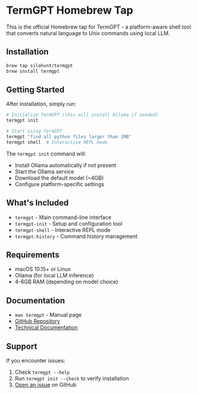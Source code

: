 # TermGPT Homebrew Tap

This is the official Homebrew tap for TermGPT - a platform-aware shell tool that converts natural language to Unix commands using local LLM.

## Installation

```bash
brew tap silohunt/termgpt
brew install termgpt
```

## Getting Started

After installation, simply run:

```bash
# Initialize TermGPT (this will install Ollama if needed)
termgpt init

# Start using TermGPT
termgpt "find all python files larger than 1MB"
termgpt shell  # Interactive REPL mode
```

The `termgpt init` command will:
- Install Ollama automatically if not present
- Start the Ollama service
- Download the default model (~4GB)
- Configure platform-specific settings

## What's Included

- `termgpt` - Main command-line interface
- `termgpt-init` - Setup and configuration tool
- `termgpt-shell` - Interactive REPL mode
- `termgpt-history` - Command history management

## Requirements

- macOS 10.15+ or Linux
- Ollama (for local LLM inference)
- 4-6GB RAM (depending on model choice)

## Documentation

- `man termgpt` - Manual page
- [GitHub Repository](https://github.com/silohunt/termgpt)
- [Technical Documentation](https://github.com/silohunt/termgpt/blob/main/doc/README.md)

## Support

If you encounter issues:
1. Check `termgpt --help`
2. Run `termgpt init --check` to verify installation
3. [Open an issue](https://github.com/silohunt/termgpt/issues) on GitHub